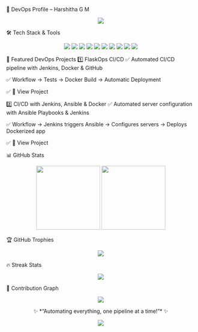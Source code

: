 🚀 DevOps Profile – Harshitha G M
<p align="center"> <img src="https://capsule-render.vercel.app/api?type=waving&color=gradient&height=200&section=header&text=Harshitha%20G%20M%20🚀%20DevOps%20Engineer&fontSize=35&fontAlignY=35&desc=Cloud%20☁️%20|%20Automation%20🛠️%20|%20CI/CD%20🔥&descAlignY=55&animation=twinkling"/> </p>
🛠️ Tech Stack & Tools
<p align="center"> <img src="https://img.shields.io/badge/Linux-FCC624?style=for-the-badge&logo=linux&logoColor=black"/> <img src="https://img.shields.io/badge/AWS-FF9900?style=for-the-badge&logo=amazonaws&logoColor=white"/> <img src="https://img.shields.io/badge/Docker-2496ED?style=for-the-badge&logo=docker&logoColor=white"/> <img src="https://img.shields.io/badge/Kubernetes-326CE5?style=for-the-badge&logo=kubernetes&logoColor=white"/> <img src="https://img.shields.io/badge/Terraform-7B42BC?style=for-the-badge&logo=terraform&logoColor=white"/> <img src="https://img.shields.io/badge/Jenkins-D24939?style=for-the-badge&logo=jenkins&logoColor=white"/> <img src="https://img.shields.io/badge/Ansible-EE0000?style=for-the-badge&logo=ansible&logoColor=white"/> <img src="https://img.shields.io/badge/Git-F05032?style=for-the-badge&logo=git&logoColor=white"/> <img src="https://img.shields.io/badge/GitHub-181717?style=for-the-badge&logo=github&logoColor=white"/> <img src="https://img.shields.io/badge/CI/CD-0A0A0A?style=for-the-badge&logo=circleci&logoColor=white"/> </p>
🚀 Featured DevOps Projects
1️⃣ FlaskOps CI/CD
✅ Automated CI/CD pipeline with Jenkins, Docker & GitHub

✅ Workflow → Tests → Docker Build → Automatic Deployment

✅ 🔗 View Project

2️⃣ CI/CD with Jenkins, Ansible & Docker
✅ Automated server configuration with Ansible Playbooks & Jenkins

✅ Workflow → Jenkins triggers Ansible → Configures servers → Deploys Dockerized app

✅ 🔗 View Project

📊 GitHub Stats
<p align="center"> <img src="https://github-readme-stats.vercel.app/api?username=HARSHITHA-G-M&show_icons=true&theme=tokyonight" height="170"/> <img src="https://github-readme-stats.vercel.app/api/top-langs/?username=HARSHITHA-G-M&layout=compact&theme=tokyonight" height="170"/> </p>
🏆 GitHub Trophies
<p align="center"> <img src="https://github-profile-trophy.vercel.app/?username=HARSHITHA-G-M&theme=radical&margin-w=10&column=7"/> </p>
🔥 Streak Stats
<p align="center"> <img src="https://streak-stats.demolab.com?user=HARSHITHA-G-M&theme=gradient&hide_border=true&border_radius=10"/> </p>
🌈 Contribution Graph
<p align="center"> <img src="https://github-readme-activity-graph.vercel.app/graph?username=HARSHITHA-G-M&theme=tokyo-night"/> </p>
<p align="center"> ✨ *“Automating everything, one pipeline at a time!”* ✨ </p> <p align="center"> <img src="https://capsule-render.vercel.app/api?type=waving&color=gradient&height=100&section=footer"/> </p>

